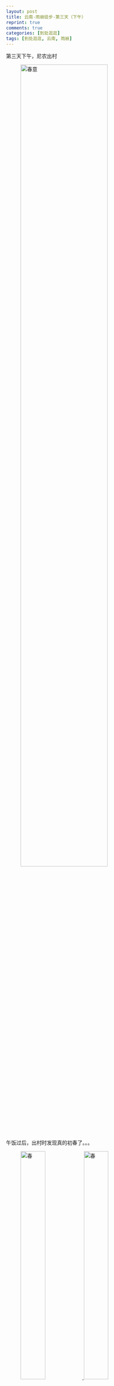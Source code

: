 ```yaml
---
layout: post
title: 云南-雨崩徒步-第三天（下午）
reprint: true
comments: true
categories: [到处逛逛]
tags: [到处逛逛, 云南, 雨崩]
---
```


第三天下午，尼农出村

<figure>
    <a href="http://of74i8aex.bkt.clouddn.com/images/20160324/DSC04280.jpg" target="_blank">
        <img src="http://of74i8aex.bkt.clouddn.com/images/20160324/DSC04280.jpg" alt="春意" width="75%">
    </a>
</figure>

午饭过后，出村时发现真的初春了。。。


<figure class="half">
    <a href="http://of74i8aex.bkt.clouddn.com/images/20160324/DSC04281.jpg" target="_blank">
        <img src="http://of74i8aex.bkt.clouddn.com/images/20160324/DSC04281.jpg" alt="春" width="40%">
    </a>
    <a href="http://of74i8aex.bkt.clouddn.com/images/20160324/DSC04283.jpg" target="_blank">
        <img src="http://of74i8aex.bkt.clouddn.com/images/20160324/DSC04283.jpg" alt="春" width="40%">
    </a>
</figure>

再来两张。。。

<figure>
    <a href="http://of74i8aex.bkt.clouddn.com/images/20160324/DSC04285.jpg" target="_blank">
        <img src="http://of74i8aex.bkt.clouddn.com/images/20160324/DSC04285.jpg" alt="上路" width="50%">
    </a>
</figure>

开始上路，在山坡上横走，一侧是坡下，一侧是山坡。。。


<figure class="half">
    <a href="http://of74i8aex.bkt.clouddn.com/images/20160324/DSC04288.jpg" target="_blank">
        <img src="http://of74i8aex.bkt.clouddn.com/images/20160324/DSC04288.jpg" alt="队伍" width="30%">
    </a>
    <a href="http://of74i8aex.bkt.clouddn.com/images/20160324/DSC04289.jpg" target="_blank">
        <img src="http://of74i8aex.bkt.clouddn.com/images/20160324/DSC04289.jpg" alt="队伍" width="30%">
    </a>
</figure>

刚出发不久，遇到一大批运送资源的队伍。。。狭路相逢，内侧让路。。。


<figure class="half">
    <a href="http://of74i8aex.bkt.clouddn.com/images/20160324/DSC04295.jpg" target="_blank">
        <img src="http://of74i8aex.bkt.clouddn.com/images/20160324/DSC04295.jpg" alt="谷底" width="40%">
    </a>
    <a href="http://of74i8aex.bkt.clouddn.com/images/20160324/DSC04296.jpg" target="_blank">
        <img src="http://of74i8aex.bkt.clouddn.com/images/20160324/DSC04296.jpg" alt="谷底" width="40%">
    </a>
</figure>

下方的木屋与马匹。。。


<figure class="half">
    <a href="http://of74i8aex.bkt.clouddn.com/images/20160324/DSC04297.jpg" target="_blank">
        <img src="http://of74i8aex.bkt.clouddn.com/images/20160324/DSC04297.jpg" alt="路" width="30%">
    </a>
    <a href="http://of74i8aex.bkt.clouddn.com/images/20160324/DSC04298.jpg" target="_blank">
        <img src="http://of74i8aex.bkt.clouddn.com/images/20160324/DSC04298.jpg" alt="路" width="30%">
    </a>
</figure>

前进的道路，不是很宽阔也不是很平直，不过方向是明确的。。。


<figure class="half">
    <a href="http://of74i8aex.bkt.clouddn.com/images/20160324/DSC04300.jpg" target="_blank">
        <img src="http://of74i8aex.bkt.clouddn.com/images/20160324/DSC04300.jpg" alt="路面" width="40%">
    </a>
    <a href="http://of74i8aex.bkt.clouddn.com/images/20160324/DSC04302.jpg" target="_blank">
        <img src="http://of74i8aex.bkt.clouddn.com/images/20160324/DSC04302.jpg" alt="路面" width="40%">
    </a>
</figure>

虽然可能坎坷了点儿，但是好在可以不影响前进的步伐。。。


<figure>
    <a href="http://of74i8aex.bkt.clouddn.com/images/20160324/DSC04303.jpg" target="_blank">
        <img src="http://of74i8aex.bkt.clouddn.com/images/20160324/DSC04303.jpg" alt="继续前进" width="50%">
    </a>
</figure>

继续前进。。。


<figure>
    <a href="http://of74i8aex.bkt.clouddn.com/images/20160324/DSC04304.jpg" target="_blank">
        <img src="http://of74i8aex.bkt.clouddn.com/images/20160324/DSC04304.jpg" alt="远处雪山" width="75%">
    </a>
</figure>

远处。雪山。。。


<figure>
    <a href="http://of74i8aex.bkt.clouddn.com/images/20160324/DSC04305.jpg" target="_blank">
        <img src="http://of74i8aex.bkt.clouddn.com/images/20160324/DSC04305.jpg" alt="远处雪山" width="75%">
    </a>
</figure>

拉近看看，嗯，不知道是啥雪山。。。


<figure>
    <a href="http://of74i8aex.bkt.clouddn.com/images/20160324/DSC04308.jpg" target="_blank">
        <img src="http://of74i8aex.bkt.clouddn.com/images/20160324/DSC04308.jpg" alt="山涧溪流" width="50%">
    </a>
</figure>

山涧之间，一股清流流下。。。


<figure>
    <a href="http://of74i8aex.bkt.clouddn.com/images/20160324/DSC04309.jpg" target="_blank">
        <img src="http://of74i8aex.bkt.clouddn.com/images/20160324/DSC04309.jpg" alt="树、热" width="50%">
    </a>
</figure>

我想说，你应该是很热吧。。。


<figure>
    <a href="http://of74i8aex.bkt.clouddn.com/images/20160324/DSC04311.jpg" target="_blank">
        <img src="http://of74i8aex.bkt.clouddn.com/images/20160324/DSC04311.jpg" alt="天空" width="75%">
    </a>
</figure>

天空是这样子的。。。


<figure class="half">
    <a href="http://of74i8aex.bkt.clouddn.com/images/20160324/DSC04313.jpg" target="_blank">
        <img src="http://of74i8aex.bkt.clouddn.com/images/20160324/DSC04313.jpg" alt="路面" width="40%">
    </a>
    <a href="http://of74i8aex.bkt.clouddn.com/images/20160324/DSC04314.jpg" target="_blank">
        <img src="http://of74i8aex.bkt.clouddn.com/images/20160324/DSC04314.jpg" alt="路面" width="40%">
    </a>
</figure>

路面是这样子的。。。


<figure>
    <a href="http://of74i8aex.bkt.clouddn.com/images/20160324/DSC04316.jpg" target="_blank">
        <img src="http://of74i8aex.bkt.clouddn.com/images/20160324/DSC04316.jpg" alt="前进" width="50%">
    </a>
</figure>

蜿蜒曲折的道路，继续前进。。。


<figure>
    <a href="http://of74i8aex.bkt.clouddn.com/images/20160324/DSC04319.jpg" target="_blank">
        <img src="http://of74i8aex.bkt.clouddn.com/images/20160324/DSC04319.jpg" alt="尼农" width="75%">
    </a>
</figure>

尼农就在前方。。。


<figure class="half">
    <a href="http://of74i8aex.bkt.clouddn.com/images/20160324/DSC04323.jpg" target="_blank">
        <img src="http://of74i8aex.bkt.clouddn.com/images/20160324/DSC04323.jpg" alt="桃花" width="40%">
    </a>
    <a href="http://of74i8aex.bkt.clouddn.com/images/20160324/DSC04326.jpg" target="_blank">
        <img src="http://of74i8aex.bkt.clouddn.com/images/20160324/DSC04326.jpg" alt="桃花" width="40%">
    </a>
</figure>

路边桃花朵朵开。。。


<figure class="half">
    <a href="http://of74i8aex.bkt.clouddn.com/images/20160324/DSC04340.jpg" target="_blank">
        <img src="http://of74i8aex.bkt.clouddn.com/images/20160324/DSC04340.jpg" alt="继续前进" width="40%">
    </a>
    <a href="http://of74i8aex.bkt.clouddn.com/images/20160324/DSC04348.jpg" target="_blank">
        <img src="http://of74i8aex.bkt.clouddn.com/images/20160324/DSC04348.jpg" alt="继续前进" width="40%">
    </a>
</figure>

继续前进。。。


<figure>
    <a href="http://of74i8aex.bkt.clouddn.com/images/20160324/DSC04349.jpg" target="_blank">
        <img src="http://of74i8aex.bkt.clouddn.com/images/20160324/DSC04349.jpg" alt="路旁" width="75%">
    </a>
</figure>

路旁，枯木林立，石头成群。。。


<figure>
    <a href="http://of74i8aex.bkt.clouddn.com/images/20160324/DSC04350.jpg" target="_blank">
        <img src="http://of74i8aex.bkt.clouddn.com/images/20160324/DSC04350.jpg" alt="路" width="75%">
    </a>
</figure>

路越来越难走。。。


<figure class="half">
    <img src="http://of74i8aex.bkt.clouddn.com/images/20160324/DSC04354.jpg" alt="石路" width="30%">
    <a href="http://of74i8aex.bkt.clouddn.com/images/20160324/DSC04355.jpg" target="_blank">
        <img src="http://of74i8aex.bkt.clouddn.com/images/20160324/DSC04355.jpg" alt="沙路" width="30%">
    </a>
</figure>

路变得不是崎岖的石头，就是细碎的石头，小心行走。。。


<figure>
    <a href="http://of74i8aex.bkt.clouddn.com/images/20160324/DSC04356.jpg" target="_blank">
        <img src="http://of74i8aex.bkt.clouddn.com/images/20160324/DSC04356.jpg" alt="下山" width="75%">
    </a>
</figure>

正所谓上山容易下山难，这个发卡下坡要小心。。。


<figure class="half">
    <a href="http://of74i8aex.bkt.clouddn.com/images/20160324/DSC04365.jpg" target="_blank">
        <img src="http://of74i8aex.bkt.clouddn.com/images/20160324/DSC04365.jpg" alt="乱石、流水" width="30%">
    </a>
    <a href="http://of74i8aex.bkt.clouddn.com/images/20160324/DSC04367.jpg" target="_blank">
        <img src="http://of74i8aex.bkt.clouddn.com/images/20160324/DSC04367.jpg" alt="乱石、小路" width="30%">
    </a>
</figure>

乱石间的流水、乱石上的小路。。。


<figure class="half">
    <a href="http://of74i8aex.bkt.clouddn.com/images/20160324/DSC04370.jpg" target="_blank">
        <img src="http://of74i8aex.bkt.clouddn.com/images/20160324/DSC04370.jpg" alt="乱石、小路" width="40%">
    </a>
    <a href="http://of74i8aex.bkt.clouddn.com/images/20160324/DSC04371.jpg" target="_blank">
        <img src="http://of74i8aex.bkt.clouddn.com/images/20160324/DSC04371.jpg" alt="乱石、流水" width="40%">
    </a>
</figure>

乱石上的小路、乱石间的流水。。。


<figure>
    <a href="http://of74i8aex.bkt.clouddn.com/images/20160324/DSC04374.jpg" target="_blank">
        <img src="http://of74i8aex.bkt.clouddn.com/images/20160324/DSC04374.jpg" alt="峭壁" width="50%">
    </a>
</figure>

一侧的峭壁，蓝天、白云。。。


<figure>
    <a href="http://of74i8aex.bkt.clouddn.com/images/20160324/DSC04379.jpg" target="_blank">
        <img src="http://of74i8aex.bkt.clouddn.com/images/20160324/DSC04379.jpg" alt="树" width="50%">
    </a>
</figure>

咦，这棵树，貌似只长了一侧。。。


<figure class="half">
    <a href="http://of74i8aex.bkt.clouddn.com/images/20160324/DSC04382.jpg" target="_blank">
        <img src="http://of74i8aex.bkt.clouddn.com/images/20160324/DSC04382.jpg" alt="前行" width="30%">
    </a>
    <a href="http://of74i8aex.bkt.clouddn.com/images/20160324/DSC04392.jpg" target="_blank">
        <img src="http://of74i8aex.bkt.clouddn.com/images/20160324/DSC04392.jpg" alt="流淌" width="30%">
    </a>
</figure>

我们继续前行，小溪接着流淌。。。


<figure>
    <a href="http://of74i8aex.bkt.clouddn.com/images/20160324/DSC04393.jpg" target="_blank">
        <img src="http://of74i8aex.bkt.clouddn.com/images/20160324/DSC04393.jpg" alt="流水、经幡" width="50%">
    </a>
</figure>

这里望去，这个经幡好像割断了流水。。。


<figure>
    <a href="http://of74i8aex.bkt.clouddn.com/images/20160324/DSC04399.jpg" target="_blank">
        <img src="http://of74i8aex.bkt.clouddn.com/images/20160324/DSC04399.jpg" alt="路" width="50%">
    </a>
</figure>

继续前进，大体是这样，一侧是峭壁，一侧是峡谷。。。


<figure>
    <a href="http://of74i8aex.bkt.clouddn.com/images/20160324/DSC04402.jpg" target="_blank">
        <img src="http://of74i8aex.bkt.clouddn.com/images/20160324/DSC04402.jpg" alt="站、望" width="75%">
    </a>
</figure>

站在边缘，向下望去：杂草、流水、以及凌乱的鞋带。。。


<figure>
    <a href="http://of74i8aex.bkt.clouddn.com/images/20160324/DSC04403.jpg" target="_blank">
        <img src="http://of74i8aex.bkt.clouddn.com/images/20160324/DSC04403.jpg" alt="树" width="50%">
    </a>
</figure>

，这棵枯树，在蓝天下，显得格外。。。


<figure class="half">
    <a href="http://of74i8aex.bkt.clouddn.com/images/20160324/DSC04405.jpg" target="_blank">
        <img src="http://of74i8aex.bkt.clouddn.com/images/20160324/DSC04405.jpg" alt="峡谷" width="30%">
    </a>
    <a href="http://of74i8aex.bkt.clouddn.com/images/20160324/DSC04407.jpg" target="_blank">
        <img src="http://of74i8aex.bkt.clouddn.com/images/20160324/DSC04407.jpg" alt="峡谷" width="30%">
    </a>
</figure>

来两张峡谷下面的。。。


<figure class="half">
    <a href="http://of74i8aex.bkt.clouddn.com/images/20160324/DSC04409.jpg" target="_blank">
        <img src="http://of74i8aex.bkt.clouddn.com/images/20160324/DSC04409.jpg" alt="行走" width="30%">
    </a>
    <a href="http://of74i8aex.bkt.clouddn.com/images/20160324/DSC04416.jpg" target="_blank">
        <img src="http://of74i8aex.bkt.clouddn.com/images/20160324/DSC04416.jpg" alt="行走" width="30%">
    </a>
</figure>

以及在前行的我们。。。


<figure class="half">
    <a href="http://of74i8aex.bkt.clouddn.com/images/20160324/DSC04421.jpg" target="_blank">
        <img src="http://of74i8aex.bkt.clouddn.com/images/20160324/DSC04421.jpg" alt="峡谷" width="30%">
    </a>
    <a href="http://of74i8aex.bkt.clouddn.com/images/20160324/DSC04426.jpg" target="_blank">
        <img src="http://of74i8aex.bkt.clouddn.com/images/20160324/DSC04426.jpg" alt="峡谷" width="30%">
    </a>
</figure>

再来两张峡谷下面的，尼农大峡谷。。。


<figure>
    <a href="http://of74i8aex.bkt.clouddn.com/images/20160324/DSC04435.jpg" target="_blank">
        <img src="http://of74i8aex.bkt.clouddn.com/images/20160324/DSC04435.jpg" alt="路" width="75%">
    </a>
</figure>

前方，好像是在修桥、修路。。。


<figure class="half">
    <a href="http://of74i8aex.bkt.clouddn.com/images/20160324/DSC04436.jpg" target="_blank">
        <img src="http://of74i8aex.bkt.clouddn.com/images/20160324/DSC04436.jpg" alt="滑坡" width="40%">
    </a>
    <a href="http://of74i8aex.bkt.clouddn.com/images/20160324/DSC04437.jpg" target="_blank">
        <img src="http://of74i8aex.bkt.clouddn.com/images/20160324/DSC04437.jpg" alt="滑坡" width="40%">
    </a>
</figure>

额。。。这里貌似山体滑坡了。。。还好能看到路面，小心走过。。。


<figure>
    <a href="http://of74i8aex.bkt.clouddn.com/images/20160324/DSC04438.jpg" target="_blank">
        <img src="http://of74i8aex.bkt.clouddn.com/images/20160324/DSC04438.jpg" alt="前行" width="50%">
    </a>
</figure>

继续前进。。。


<figure class="half">
    <a href="http://of74i8aex.bkt.clouddn.com/images/20160324/DSC04444.jpg" target="_blank">
        <img src="http://of74i8aex.bkt.clouddn.com/images/20160324/DSC04444.jpg" alt="修路" width="40%">
    </a>
    <a href="http://of74i8aex.bkt.clouddn.com/images/20160324/DSC04445.jpg" target="_blank">
        <img src="http://of74i8aex.bkt.clouddn.com/images/20160324/DSC04445.jpg" alt="修路" width="40%">
    </a>
</figure>

来两张那边修路的。。。


<figure>
    <img src="http://of74i8aex.bkt.clouddn.com/images/20160324/DSC04453.jpg" alt="胖子累了" width="50%">
</figure>

这胖子应该是累了。。。


<figure>
    <a href="http://of74i8aex.bkt.clouddn.com/images/20160324/DSC04459.jpg" target="_blank">
        <img src="http://of74i8aex.bkt.clouddn.com/images/20160324/DSC04459.jpg" alt="快到了吧" width="75%">
    </a>
</figure>

前面貌似出现房屋了。。。应该快走出来了吧。。。


<figure class="half">
    <a href="http://of74i8aex.bkt.clouddn.com/images/20160324/DSC04461.jpg" target="_blank">
        <img src="http://of74i8aex.bkt.clouddn.com/images/20160324/DSC04461.jpg" alt="修路" width="40%">
    </a>
    <a href="http://of74i8aex.bkt.clouddn.com/images/20160324/DSC04467.jpg" target="_blank">
        <img src="http://of74i8aex.bkt.clouddn.com/images/20160324/DSC04467.jpg" alt="修路" width="40%">
    </a>
</figure>

再来两张那边修路的。。。一层一层的道路，有意思哈。。。


<figure>
    <a href="http://of74i8aex.bkt.clouddn.com/images/20160324/DSC04471.jpg" target="_blank">
        <img src="http://of74i8aex.bkt.clouddn.com/images/20160324/DSC04471.jpg" alt="快到啦" width="75%">
    </a>
</figure>

哇哦，快到了，下去应该就是了啊。。。白房、绿田。。。


<figure class="half">
    <a href="http://of74i8aex.bkt.clouddn.com/images/20160324/DSC04472.jpg" target="_blank">
        <img src="http://of74i8aex.bkt.clouddn.com/images/20160324/DSC04472.jpg" alt="下山" width="40%">
    </a>
    <a href="http://of74i8aex.bkt.clouddn.com/images/20160324/DSC04473.jpg" target="_blank">
        <img src="http://of74i8aex.bkt.clouddn.com/images/20160324/DSC04473.jpg" alt="下山" width="40%">
    </a>
</figure>

咦，要这里下去。。。好简陋但是醒目的路标。。。


<figure class="half">
    <a href="http://of74i8aex.bkt.clouddn.com/images/20160324/DSC04477.jpg" target="_blank">
        <img src="http://of74i8aex.bkt.clouddn.com/images/20160324/DSC04477.jpg" alt="下山" width="40%">
    </a>
    <a href="http://of74i8aex.bkt.clouddn.com/images/20160324/DSC04479.jpg" target="_blank">
        <img src="http://of74i8aex.bkt.clouddn.com/images/20160324/DSC04479.jpg" alt="下山" width="40%">
    </a>
</figure>

下去啦。。。下方的村庄与刚刚下来的道路。。。


<figure>
    <a href="http://of74i8aex.bkt.clouddn.com/images/20160324/DSC04485.jpg" target="_blank">
        <img src="http://of74i8aex.bkt.clouddn.com/images/20160324/DSC04485.jpg" alt="星空、梅里" width="75%">
    </a>
</figure>

回客栈了。。。来一张夜晚星空下梅里雪山，缅茨姆与卡瓦格博，期待明早日照金山。。。
